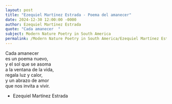 ```yaml
---
layout: post
title: "Ezequiel Martínez Estrada - Poema del amanecer"
date: 2024-12-30 12:00:00 -0000
author: Ezequiel Martínez Estrada
quote: "Cada amanecer  "
subject: Modern Nature Poetry in South America
permalink: /Modern Nature Poetry in South America/Ezequiel Martínez Estrada/Ezequiel Martínez Estrada - Poema del amanecer
---
```


Cada amanecer  
es un poema nuevo,  
y el sol que se asoma  
a la ventana de la vida,  
regala luz y calor,  
y un abrazo de amor  
que nos invita a vivir.

- Ezequiel Martínez Estrada
